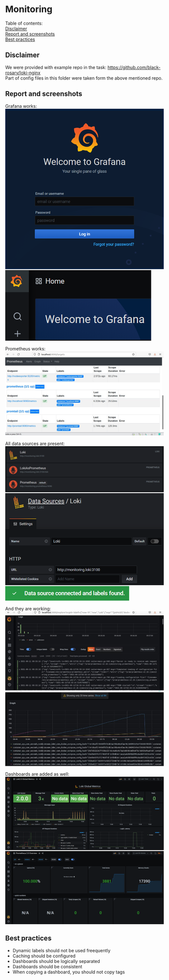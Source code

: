 # Monitoring


Table of contents:  
[Disclaimer](#disclaimer)  
[Report and screenshots](#report-and-screenshots)  
[Best practices](#best-practices)  


## Disclaimer

We were provided with example repo in the task: https://github.com/black-rosary/loki-nginx  
Part of config files in this folder were taken form the above mentioned repo.  


## Report and screenshots

Grafana works:  
![](report_screenshots/grafana/login.png)  
![](report_screenshots/grafana/welcome.png)  

Prometheus works:  
![](report_screenshots/prometheus.png)  

All data sources are present:  
![](report_screenshots/data-sources/list.png)  
![](report_screenshots/data-sources/loki.png)  
![](report_screenshots/data-sources/tested.png)  

And they are working:  
![](report_screenshots/logs/loki.png)  
![](report_screenshots/logs/prometheus.png)  

Dashboards are added as well:  
![](report_screenshots/dashboards/loki.png)  
![](report_screenshots/dashboards/prometheus.png)  


## Best practices

* Dynamic labels should not be used freequently
* Caching should be configured
* Dashboards should be logically separated
* Dashboards should be consistent
* When copying a dashboard, you should not copy tags
